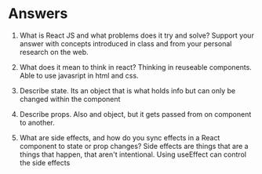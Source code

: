 # Answers

1. What is React JS and what problems does it try and solve? Support your answer with concepts introduced in class and from your personal research on the web.

1. What does it mean to think in react?
Thinking in reuseable components. Able to use javasript in html and css.

1. Describe state.
Its an object that is what holds info but can only be changed within the component
1. Describe props.
Also and object, but it gets passed from on component to another.
1. What are side effects, and how do you sync effects in a React component to state or prop changes?
Side effects are things that are a things that happen, that aren't intentional. Using useEffect can control the side effects